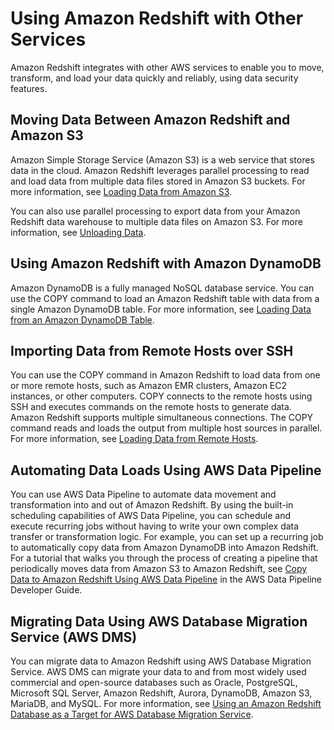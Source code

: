 # Using Amazon Redshift with Other Services<a name="using-redshift-with-other-services"></a>

Amazon Redshift integrates with other AWS services to enable you to move, transform, and load your data quickly and reliably, using data security features\.

## Moving Data Between Amazon Redshift and Amazon S3<a name="using-redshift-with-s3"></a>

Amazon Simple Storage Service \(Amazon S3\) is a web service that stores data in the cloud\. Amazon Redshift leverages parallel processing to read and load data from multiple data files stored in Amazon S3 buckets\. For more information, see [Loading Data from Amazon S3](t_Loading-data-from-S3.md)\.

You can also use parallel processing to export data from your Amazon Redshift data warehouse to multiple data files on Amazon S3\. For more information, see [Unloading Data](c_unloading_data.md)\.

## Using Amazon Redshift with Amazon DynamoDB<a name="using-redshift-with-dynamodb"></a>

Amazon DynamoDB is a fully managed NoSQL database service\. You can use the COPY command to load an Amazon Redshift table with data from a single Amazon DynamoDB table\. For more information, see [Loading Data from an Amazon DynamoDB Table](t_Loading-data-from-dynamodb.md)\.

## Importing Data from Remote Hosts over SSH<a name="using-redshift-with-ssh"></a>

You can use the COPY command in Amazon Redshift to load data from one or more remote hosts, such as Amazon EMR clusters, Amazon EC2 instances, or other computers\. COPY connects to the remote hosts using SSH and executes commands on the remote hosts to generate data\. Amazon Redshift supports multiple simultaneous connections\. The COPY command reads and loads the output from multiple host sources in parallel\. For more information, see [Loading Data from Remote Hosts](loading-data-from-remote-hosts.md)\. 

## Automating Data Loads Using AWS Data Pipeline<a name="using-redshift-with-data-pipeline"></a>

You can use AWS Data Pipeline to automate data movement and transformation into and out of Amazon Redshift\. By using the built\-in scheduling capabilities of AWS Data Pipeline, you can schedule and execute recurring jobs without having to write your own complex data transfer or transformation logic\. For example, you can set up a recurring job to automatically copy data from Amazon DynamoDB into Amazon Redshift\. For a tutorial that walks you through the process of creating a pipeline that periodically moves data from Amazon S3 to Amazon Redshift, see [Copy Data to Amazon Redshift Using AWS Data Pipeline](http://docs.aws.amazon.com/datapipeline/latest/DeveloperGuide/dp-copydata-redshift.html) in the AWS Data Pipeline Developer Guide\.

## Migrating Data Using AWS Database Migration Service \(AWS DMS\)<a name="using-redshift-with-dms"></a>

You can migrate data to Amazon Redshift using AWS Database Migration Service\. AWS DMS can migrate your data to and from most widely used commercial and open\-source databases such as Oracle, PostgreSQL, Microsoft SQL Server, Amazon Redshift, Aurora, DynamoDB, Amazon S3, MariaDB, and MySQL\. For more information, see [Using an Amazon Redshift Database as a Target for AWS Database Migration Service](http://docs.aws.amazon.com/dms/latest/userguide/CHAP_Target.Redshift.html)\.